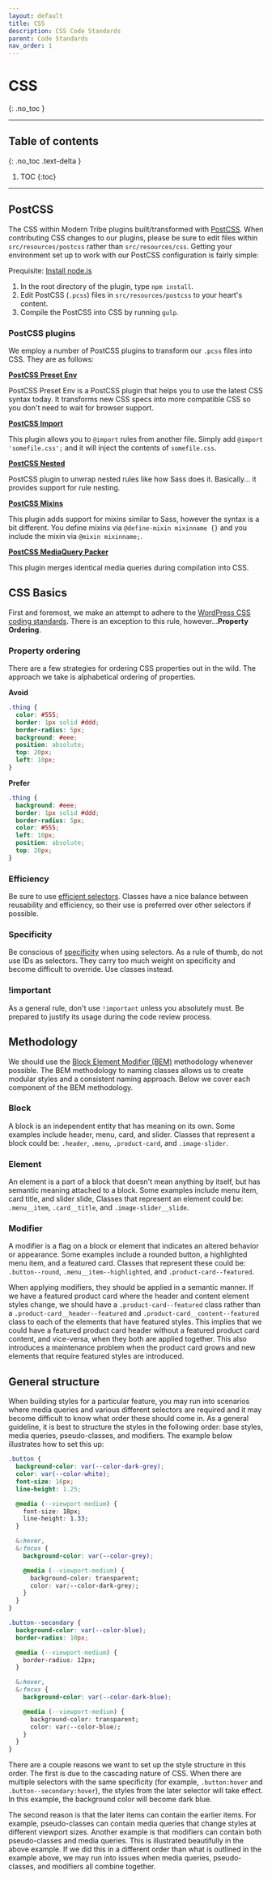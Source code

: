 ```yaml
---
layout: default
title: CSS
description: CSS Code Standards
parent: Code Standards
nav_order: 1
---
```


# CSS
{: .no_toc }

---

## Table of contents
{: .no_toc .text-delta }

1. TOC
{:toc}

---

## PostCSS

The CSS within Modern Tribe plugins built/transformed with [PostCSS](https://github.com/postcss/postcss).
When contributing CSS changes to our plugins, please be sure to edit files within `src/resources/postcss`
rather than `src/resources/css`. Getting your environment set up to work with our PostCSS configuration
is fairly simple:

Prequisite: [Install node.js](https://nodejs.org/)

1. In the root directory of the plugin, type `npm install`.
1. Edit PostCSS (`.pcss`) files in `src/resources/postcss` to your heart's content.
1. Compile the PostCSS into CSS by running `gulp`.

### PostCSS plugins

We employ a number of PostCSS plugins to transform our `.pcss` files into CSS. They are as follows:

**[PostCSS Preset Env](https://preset-env.cssdb.org/)**

PostCSS Preset Env is a PostCSS plugin that helps you to use the latest CSS syntax today. It transforms
new CSS specs into more compatible CSS so you don't need to wait for browser support.

**[PostCSS Import](https://github.com/postcss/postcss-import)**

This plugin allows you to `@import` rules from another file. Simply add `@import 'somefile.css';`
and it will inject the contents of `somefile.css`.

**[PostCSS Nested](https://github.com/postcss/postcss-nested)**

PostCSS plugin to unwrap nested rules like how Sass does it. Basically... it provides support for rule nesting.

**[PostCSS Mixins](https://github.com/postcss/postcss-mixins)**

This plugin adds support for mixins similar to Sass, however the syntax is a bit different. You define mixins
via `@define-mixin mixinname {}` and you include the mixin via `@mixin mixinname;`.

**[PostCSS MediaQuery Packer](https://github.com/hail2u/node-css-mqpacker)**

This plugin merges identical media queries during compilation into CSS.

## CSS Basics

First and foremost, we make an attempt to adhere to the [WordPress CSS coding standards](https://developer.wordpress.org/coding-standards/wordpress-coding-standards/css/).
There is an exception to this rule, however...**Property Ordering**.

### Property ordering

There are a few strategies for ordering CSS properties out in the wild. The approach we take is alphabetical
ordering of properties.

**Avoid**

```css
.thing {
  color: #555;
  border: 1px solid #ddd;
  border-radius: 5px;
  background: #eee;
  position: absolute;
  top: 20px;
  left: 10px;
}
```

**Prefer**

```css
.thing {
  background: #eee;
  border: 1px solid #ddd;
  border-radius: 5px;
  color: #555;
  left: 10px;
  position: absolute;
  top: 20px;
}
```

### Efficiency

Be sure to use [efficient selectors](https://csswizardry.com/2011/09/writing-efficient-css-selectors/).
Classes have a nice balance between reusability and efficiency, so their use is preferred over other
selectors if possible.

### Specificity

Be conscious of [specificity](https://developer.mozilla.org/en-US/docs/Web/CSS/Specificity) when using
selectors. As a rule of thumb, do not use IDs as selectors. They carry too much weight on specificity
and become difficult to override. Use classes instead.

### !important

As a general rule, don't use `!important` unless you absolutely must. Be prepared to justify its
usage during the code review process.

## Methodology

We should use the [Block Element Modifier (BEM)](http://getbem.com/) methodology whenever possible.
The BEM methodology to naming classes allows us to create modular styles and a consistent naming
approach. Below we cover each component of the BEM methodology.

### Block

A block is an independent entity that has meaning on its own. Some examples include header,
menu, card, and slider. Classes that represent a block could be: `.header`, `.menu`,
`.product-card`, and `.image-slider`.

### Element

An element is a part of a block that doesn't mean anything by itself, but has semantic meaning attached
to a block. Some examples include menu item, card title, and slider slide, Classes that represent an
element could be: `.menu__item`, `.card__title`, and `.image-slider__slide`.

### Modifier

A modifier is a flag on a block or element that indicates an altered behavior or appearance. Some examples
include a rounded button, a highlighted menu item, and a featured card. Classes that represent these
could be: `.button--round`, `.menu__item--highlighted`, and `.product-card--featured`.

When applying modifiers, they should be applied in a semantic manner. If we have a featured product card
where the header and content element styles change, we should have a `.product-card--featured` class rather
than a `.product-card__header--featured` and `.product-card__content--featured` class to each of the
elements that have featured styles. This implies that we could have a featured product card header without
a featured product card content, and vice-versa, when they both are applied together. This also introduces
a maintenance problem when the product card grows and new elements that require featured styles are introduced.

## General structure

When building styles for a particular feature, you may run into scenarios where media queries and various
different selectors are required and it may become difficult to know what order these should come in. As a
general guideline, it is best to structure the styles in the following order: base styles, media queries,
pseudo-classes, and modifiers. The example below illustrates how to set this up:

```css
.button {
  background-color: var(--color-dark-grey);
  color: var(--color-white);
  font-size: 16px;
  line-height: 1.25;

  @media (--viewport-medium) {
    font-size: 18px;
    line-height: 1.33;
  }

  &:hover,
  &:focus {
    background-color: var(--color-grey);

    @media (--viewport-medium) {
      background-color: transparent;
      color: var(--color-dark-grey);
    }
  }
}

.button--secondary {
  background-color: var(--color-blue);
  border-radius: 10px;

  @media (--viewport-medium) {
    border-radius: 12px;
  }

  &:hover,
  &:focus {
    background-color: var(--color-dark-blue);

    @media (--viewport-medium) {
      background-color: transparent;
      color: var(--color-blue);
    }
  }
}
```

There are a couple reasons we want to set up the style structure in this order. The first is due to the
cascading nature of CSS. When there are multiple selectors with the same specificity (for example,
`.button:hover` and `.button--secondary:hover`), the styles from the later selector will take effect.
In this example, the background color will become dark blue.

The second reason is that the later items can contain the earlier items. For example, pseudo-classes can
contain media queries that change styles at different viewport sizes. Another example is that modifiers
can contain both pseudo-classes and media queries. This is illustrated beautifully in the above example.
If we did this in a different order than what is outlined in the example above, we may run into issues
when media queries, pseudo-classes, and modifiers all combine together.

